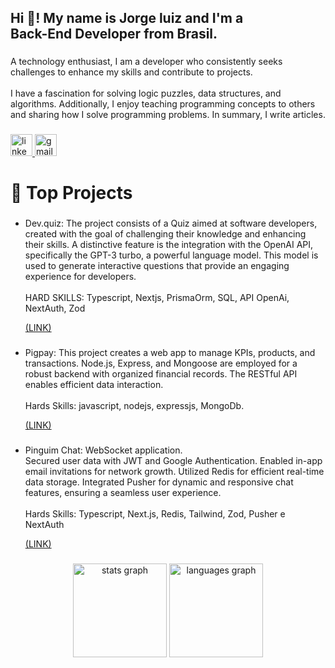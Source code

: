 <h2 align="left">Hi 👋! My name is Jorge luiz and I'm a <br>Back-End Developer from Brasil.</h2>

###

<p align="left">A technology enthusiast, I am a developer who consistently seeks challenges to enhance my skills and contribute to projects. <br><br>I have a fascination for solving logic puzzles, data structures, and algorithms. Additionally, I enjoy teaching programming concepts to others and sharing how I solve programming problems. In summary, I write articles.</p>

###

<div align="left">
  <a href="https://www.linkedin.com/in/jorge-andradesouza/" target="_blank">
    <img src="https://img.shields.io/static/v1?message=LinkedIn&logo=linkedin&label=&color=0077B5&logoColor=white&labelColor=&style=for-the-badge" height="35" alt="linkedin logo"  />
  </a>
  <img src="https://img.shields.io/static/v1?message=Gmail&logo=gmail&label=luizj1718@gmail.com&color=D14836&logoColor=white&labelColor=001&style=for-the-badge" height="35" alt="gmail logo"  />
</div>

###

<h1 align="left">🧠 Top Projects</h1>

###
<ul>
<li>
<p align="left">Dev.quiz: The project consists of a Quiz aimed at software developers, created with the goal of challenging their knowledge and enhancing their skills. A distinctive feature is the integration with the OpenAI API, specifically the GPT-3 turbo, a powerful language model. This model is used to generate interactive questions that provide an engaging experience for developers.<br><br>HARD SKILLS: Typescript, Nextjs, PrismaOrm, SQL, API OpenAi, NextAuth, Zod</p><a  href="https://github.com/JorgeluizAndrade/dev.quizz">(LINK)</a>
</li>

###

<li>
<p align="left">Pigpay: This project creates a web app to manage KPIs, products, and transactions. Node.js, Express, and Mongoose are employed for a robust backend with organized financial records. The RESTful API enables efficient data interaction.<br><br>Hards Skills: javascript, nodejs, expressjs, MongoDb.</p><a  href="https://github.com/JorgeluizAndrade/Node-PigPay">(LINK)</a>
</li>

###

<li>
<p align="left">Pinguim Chat: WebSocket application. <br>Secured user data with JWT and Google Authentication. Enabled in-app email invitations for network growth. Utilized Redis for efficient real-time data storage. Integrated Pusher for dynamic and responsive chat features, ensuring a seamless user experience.<br><br>Hards Skills: Typescript, Next.js, Redis, Tailwind, Zod, Pusher e NextAuth</p><a  href="https://github.com/JorgeluizAndrade/Pinguim-chat">(LINK)</a>
</li>

###
</ul>

<div align="center">
  <img src="https://github-readme-stats.vercel.app/api?username=JorgeluizAndrade&hide_title=false&hide_rank=false&show_icons=true&include_all_commits=true&count_private=true&disable_animations=false&theme=dracula&locale=en&hide_border=false" height="150" alt="stats graph"  />
  <img src="https://github-readme-stats.vercel.app/api/top-langs?username=JorgeluizAndrade&locale=en&hide_title=false&layout=compact&card_width=320&langs_count=5&theme=dracula&hide_border=false" height="150" alt="languages graph"  />
</div>

###
